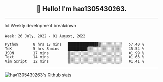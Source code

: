 <h2 align="center">👋 Hello! I'm hao1305430263.</h2>


---- 
📊 Weekly development breakdown

<!--START_SECTION:waka-->
```text
Week: 26 July, 2022 - 01 August, 2022

Python       8 hrs 18 mins   ██████████████▒░░░░░░░░░░   57.40 % 
TeX          5 hrs 8 mins    █████████░░░░░░░░░░░░░░░░   35.54 % 
JSON         17 mins         ▒░░░░░░░░░░░░░░░░░░░░░░░░   01.99 % 
Text         14 mins         ▒░░░░░░░░░░░░░░░░░░░░░░░░   01.63 % 
Vim Script   12 mins         ▒░░░░░░░░░░░░░░░░░░░░░░░░   01.41 % 
```
<!--END_SECTION:waka-->
----
![hao1305430263's Github stats](https://github-readme-stats.vercel.app/api?username=hao1305430263&show_icons=true)


<!--
**hao1305430263/hao1305430263** is a ✨ _special_ ✨ repository because its `README.md` (this file) appears on your GitHub profile.

Here are some ideas to get you started:

- 🔭 I’m currently working on ...
- 🌱 I’m currently learning ...
- 👯 I’m looking to collaborate on ...
- 🤔 I’m looking for help with ...
- 💬 Ask me about ...
- 📫 How to reach me: ...
- 😄 Pronouns: ...
- ⚡ Fun fact: ...
-->
